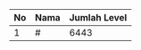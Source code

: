 | No | Nama            | Jumlah Level |
|----|-----------------|--------------|
| 1  | #    |    6443        |
